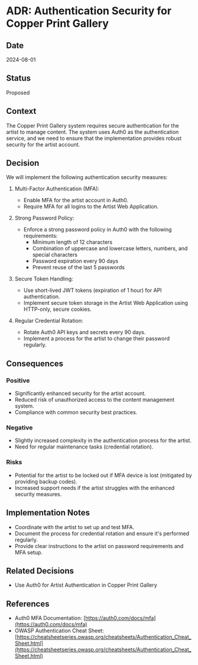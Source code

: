 # ADR: Authentication Security for Copper Print Gallery

## Date
2024-08-01

## Status
Proposed

## Context
The Copper Print Gallery system requires secure authentication for the artist to manage content. The system uses Auth0 as the authentication service, and we need to ensure that the implementation provides robust security for the artist account.

## Decision
We will implement the following authentication security measures:

1. Multi-Factor Authentication (MFA):
   - Enable MFA for the artist account in Auth0.
   - Require MFA for all logins to the Artist Web Application.

2. Strong Password Policy:
   - Enforce a strong password policy in Auth0 with the following requirements:
     - Minimum length of 12 characters
     - Combination of uppercase and lowercase letters, numbers, and special characters
     - Password expiration every 90 days
     - Prevent reuse of the last 5 passwords

3. Secure Token Handling:
   - Use short-lived JWT tokens (expiration of 1 hour) for API authentication.
   - Implement secure token storage in the Artist Web Application using HTTP-only, secure cookies.

4. Regular Credential Rotation:
   - Rotate Auth0 API keys and secrets every 90 days.
   - Implement a process for the artist to change their password regularly.

## Consequences

### Positive
- Significantly enhanced security for the artist account.
- Reduced risk of unauthorized access to the content management system.
- Compliance with common security best practices.

### Negative
- Slightly increased complexity in the authentication process for the artist.
- Need for regular maintenance tasks (credential rotation).

### Risks
- Potential for the artist to be locked out if MFA device is lost (mitigated by providing backup codes).
- Increased support needs if the artist struggles with the enhanced security measures.

## Implementation Notes
- Coordinate with the artist to set up and test MFA.
- Document the process for credential rotation and ensure it's performed regularly.
- Provide clear instructions to the artist on password requirements and MFA setup.

## Related Decisions
- Use Auth0 for Artist Authentication in Copper Print Gallery

## References
- Auth0 MFA Documentation: [https://auth0.com/docs/mfa](https://auth0.com/docs/mfa)
- OWASP Authentication Cheat Sheet: [https://cheatsheetseries.owasp.org/cheatsheets/Authentication_Cheat_Sheet.html](https://cheatsheetseries.owasp.org/cheatsheets/Authentication_Cheat_Sheet.html)

